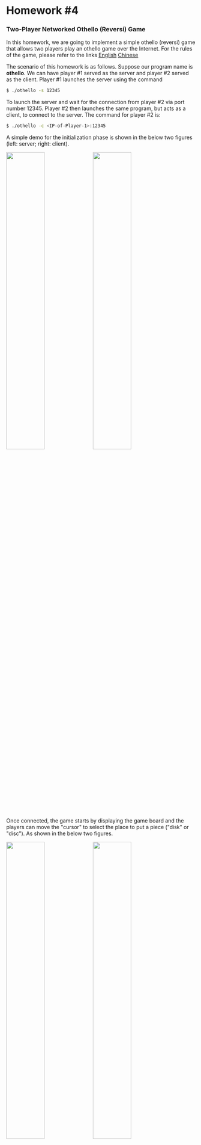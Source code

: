 # Homework #4

### Two-Player Networked Othello (Reversi) Game

In this homework, we are going to implement a simple othello (reversi) game that allows two players play an othello game over the Internet. For the rules of the game, please refer to the links [English](https://en.wikipedia.org/wiki/Reversi) [Chinese](https://zh.wikipedia.org/wiki/%E9%BB%91%E7%99%BD%E6%A3%8B) 

The scenario of this homework is as follows. Suppose our program name is **othello**. We can have player #1 served as the server and player #2 served as the client. Player #1 launches the server using the command

``` sh
$ ./othello -s 12345
```

To launch the server and wait for the connection from player #2 via port number 12345. Player #2 then launches the same program, but acts as a client, to connect to the server. The command for player #2 is:

``` sh
$ ./othello -c <IP-of-Player-1>:12345
```

A simple demo for the initialization phase is shown in the below two figures (left: server; right: client).

<p><img src="http://i.imgur.com/4Okfhi9.png" width="45%"/>
<img src="http://i.imgur.com/VypGNJH.png" width="45%"/></p>

Once connected, the game starts by displaying the game board and the players can move the "cursor" to select the place to put a piece ("disk" or "disc"). As shown in the below two figures.

<p><img src="http://i.imgur.com/7edJtYN.png" width="45%"/>
<img src="http://i.imgur.com/zAhCZpP.png" width="45%"/></p>


To simplify your implementation, the game board can be drawn using the **ncurses** library (libncurses5-dev package on Ubuntu). **We have provided sample codes to draw game board and display messages, so you can focus on the implmentation of program architecture, game logics, and network communications**. The sample codes can be found here: Makefile, othello.h, othello.c, and sample.c. It can be used to generated a simple board as well as handling basic cursor movements and keyboard interactions. If your developing environment is ready (e.g., it works well on linux1.cs.nctu.edu.tw), you can simply type 'make' to build and then run the sample. The sample output is shown in the below figure. For more details, please see the live demo in the class.

### Grading Policy

The grading policy for this homework is listed below:

- [10%] Your program can act as either a server (player #1) or a client (player #2) by using the respective command arguments.
- [10%] A server has to wait for a client connection.
- [10%] A client can connect to the given server (IP address or host name).
- [10%] Once connected, display the game board. The game always starts from player #1 (server).
- [10%] Player can only put pieces (discs) on valid places (see game rule).
- [10%] Display correct number of pieces on the game board for the both players.
- [20%] Implement the rest of game logics.
- [10%] When there is no more moves, display a message to show the player wins or loses.
- [10%] Ensure the both two players have the same view of game board. 
If either the client or the server quits, the peer has to be terminated as well.

### Hints

Here we provide a number of hints for implementing this homework.

- You may use multi-thread, non-blocking I/O, or asynchronous I/O techniques to implement network communications.
- Work with a text-based network protocol design may simplify your implementations.
- Wrap a socket descriptor with FILE data structure may simplify your message processing implementations.
- If your box drawing display is not correct, you may try to launch this program in terminals created by "screen" or "tmux".
